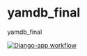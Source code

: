# yamdb_final
yamdb_final


[![Django-app workflow](https://github.com/AnnaMolodova/yamdb_final/actions/workflows/yamdb_workflow.yml/badge.svg)](https://github.com/AnnaMolodova/yamdb_final/actions/workflows/yamdb_workflow.yml)
